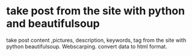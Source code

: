 #  take post from the site with python and beautifulsoup
take post content ,pictures, description, keywords, tag from the site with python beautifulsoup.
Webscarping.
convert data to html format.
